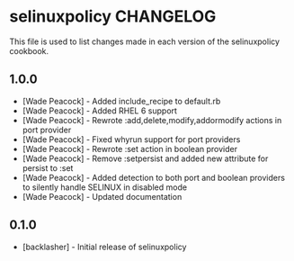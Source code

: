 selinuxpolicy CHANGELOG
=======================

This file is used to list changes made in each version of the selinuxpolicy cookbook.

1.0.0
-----
- [Wade Peacock] - Added include_recipe to default.rb
- [Wade Peacock] - Added RHEL 6 support
- [Wade Peacock] - Rewrote :add,delete,modify,addormodify actions in port provider
- [Wade Peacock] - Fixed whyrun support for port providers
- [Wade Peacock] - Rewrote :set action in boolean provider
- [Wade Peacock] - Remove :setpersist and added new attribute for persist to :set
- [Wade Peacock] - Added detection to both port and boolean providers to silently handle SELINUX in disabled mode
- [Wade Peacock] - Updated documentation 

0.1.0
-----
- [backlasher] - Initial release of selinuxpolicy

